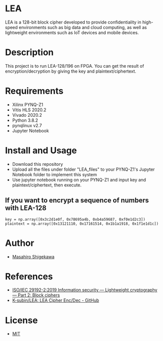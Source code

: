 # LEA

LEA is a 128-bit block cipher developed to provide confidentiality in high-speed environments such as big data and cloud computing, as well as lightweight environments such as IoT devices and mobile devices.

# Description

This project is to run LEA-128/196 on FPGA.
You can get the result of encryption/decryption by giving the key and plaintext/ciphertext.

# Requirements

- Xilinx PYNQ-Z1
- Vitis HLS 2020.2
- Vivado 2020.2
- Python 3.8.2
- pynqlinux v2.7
- Jupyter Notebook

# Install and Usage

- Download this repository
- Upload all the files under folder "LEA_files" to your PYNQ-Z1's Jupyter Notebook folder to implement this system
- Use jupyter notebook running on your PYNQ-Z1 and input key and plaintext/ciphertext, then execute.

## If you want to encrypt a sequence of numbers with LEA-128
```
key = np.array([0x3c2d1e0f, 0x78695a4b, 0xb4a59687, 0xf0e1d2c3])
plaintext = np.array([0x13121110, 0x17161514, 0x1b1a1918, 0x1f1e1d1c])
```
# Author

- [Masahiro Shigekawa](https://github.com/ShigekawaMasahiro)

# References

- [ISO/IEC 29192-2:2019
Information security — Lightweight cryptography — Part 2: Block ciphers](https://www.iso.org/standard/78477.html)
- [K-subin/LEA: LEA Cipher Enc/Dec - GitHub](https://github.com/K-subin/LEA)

# License

- [MIT](https://opensource.org/licenses/MIT)
